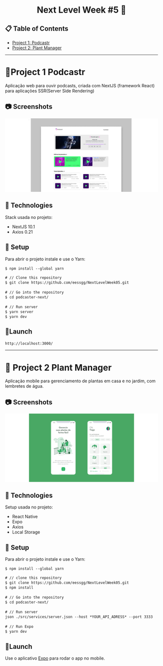 # <center> Next Level Week #5 🚀 </center>

<!-- ![React](./templates/badge.png) -->


## 📋 Table of Contents

- [Project 1:  Podcastr](#project-1-podcastr)
- [Project 2: Plant Manager](#project-2-plant-manager)
---


#  <div id='project-1-podcastr'/> 🚀Project 1 Podcastr
Aplicação web para ouvir podcasts, criada com NextJS (framework React) para aplicações SSR(Server Side Rendering)

##  📷  Screenshots

![Podcastr](./templates/podcaster1.png)

## 📡 Technologies

Stack usada no projeto:
* NextJS 10.1
* Axios 0.21

## 🧰 Setup
Para abrir o projeto instale e use o Yarn:
```
$ npm install --global yarn
```

```
# // Clone this repository 
$ git clone https://github.com/eessgg/NextLevelWeek05.git

# // Go into the repository 
$ cd podcaster-next/

# // Run server
$ yarn server   
$ yarn dev
```

## 🎉Launch

``http://localhost:3000/``


---

# <div id='project-2-plant-manager'/> 🚀 Project 2 Plant Manager
<!-- What is your project? -->

Aplicação mobile para gerenciamento de plantas em casa e no jardim, com lembretes de água.

##  📷  Screenshots

![Podcastr](./templates/plantapp.png)

## 📡 Technologies

Setup usada no projeto:
* React Native
* Expo
* Axios
* Local Storage

## 🧰 Setup
Para abrir o projeto instale e use o Yarn:
```
$ npm install --global yarn
```


```
# // clone this repository 
$ git clone https://github.com/eessgg/NextLevelWeek05.git
$ npm install

# // Go into the repository 
$ cd podcaster-next/

# // Run server
json ./src/services/server.json --host *YOUR_API_ADRESS* --port 3333

# // Run Expo
$ yarn dev
```

## 🎉Launch

Use o aplicativo [Expo](https://expo.io/client) para rodar o app no mobile.


